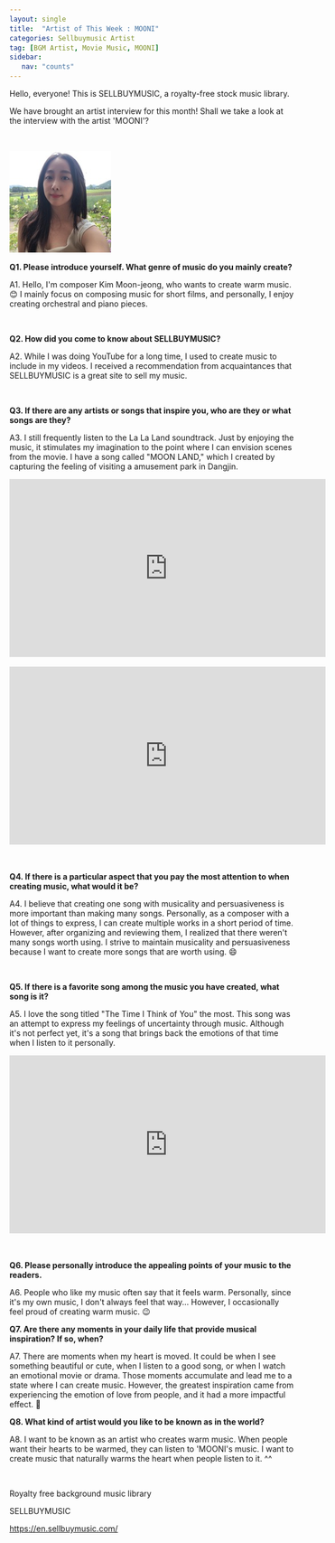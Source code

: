 ```yaml
---
layout: single
title:  "Artist of This Week : MOONI"
categories: Sellbuymusic Artist
tag: [BGM Artist, Movie Music, MOONI]
sidebar:
   nav: "counts"
---
```

<p>Hello, everyone! This is SELLBUYMUSIC, a royalty-free stock music library.</p>
<p>We have brought an artist interview for this month! Shall we take a look at the interview with the artist &#39;MOONI&#39;?</p>
<p>&nbsp;</p>
<p><img src="/images/2023-06-05-ArtistMOONI/20230605MOONI.jpg" alt="[image1] Artist of this week : MOONI "></p>
<p><strong>Q1. Please introduce yourself. What genre of music do you mainly create?</strong></p>
<p>A1. Hello, I&#39;m composer Kim Moon-jeong, who wants to create warm music. 😊 I mainly focus on composing music for short films, and personally, I enjoy creating orchestral and piano pieces.</p>
<p>&nbsp;</p>
<p><strong>Q2. How did you come to know about SELLBUYMUSIC?</strong></p>
<p>A2. While I was doing YouTube for a long time, I used to create music to include in my videos. I received a recommendation from acquaintances that SELLBUYMUSIC is a great site to sell my music.</p>
<p>&nbsp;</p>
<p><strong>Q3. If there are any artists or songs that inspire you, who are they or what songs are they?</strong></p>
<p>A3. I still frequently listen to the La La Land soundtrack. Just by enjoying the music, it stimulates my imagination to the point where I can envision scenes from the movie. I have a song called &quot;MOON LAND,&quot; which I created by capturing the feeling of visiting a amusement park in Dangjin.</p>
<p><iframe width="560" height="315" src="https://www.youtube.com/embed/0pdqf4P9MB8" title="YouTube video player" frameborder="0" allow="accelerometer; autoplay; clipboard-write; encrypted-media; gyroscope; picture-in-picture; web-share" allowfullscreen></iframe></p>
<p><iframe width="560" height="315" src="https://www.youtube.com/embed/-E7v0kQ2Cl4" title="YouTube video player" frameborder="0" allow="accelerometer; autoplay; clipboard-write; encrypted-media; gyroscope; picture-in-picture; web-share" allowfullscreen></iframe></p>
<p>&nbsp;</p>
<p><strong>Q4. If there is a particular aspect that you pay the most attention to when creating music, what would it be?</strong></p> 
<p>A4. I believe that creating one song with musicality and persuasiveness is more important than making many songs. Personally, as a composer with a lot of things to express, I can create multiple works in a short period of time. However, after organizing and reviewing them, I realized that there weren&#39;t many songs worth using. I strive to maintain musicality and persuasiveness because I want to create more songs that are worth using. 😄</p>
<p>&nbsp;</p>
<p><strong>Q5. If there is a favorite song among the music you have created, what song is it?</strong></p>
<p>A5. I love the song titled &quot;The Time I Think of You&quot; the most. This song was an attempt to express my feelings of uncertainty through music. Although it&#39;s not perfect yet, it&#39;s a song that brings back the emotions of that time when I listen to it personally.</p>
<p><iframe width="560" height="315" src="https://www.youtube.com/embed/5POvG7YUejg" title="YouTube video player" frameborder="0" allow="accelerometer; autoplay; clipboard-write; encrypted-media; gyroscope; picture-in-picture; web-share" allowfullscreen></iframe></p>
<p>&nbsp;</p>
<p><strong>Q6. Please personally introduce the appealing points of your music to the readers.</strong></p> 
<p>A6. People who like my music often say that it feels warm. Personally, since it&#39;s my own music, I don&#39;t always feel that way... However, I occasionally feel proud of creating warm music. 😉</p>
<p><strong>Q7. Are there any moments in your daily life that provide musical inspiration? If so, when?</strong></p> 
<p>A7. There are moments when my heart is moved. It could be when I see something beautiful or cute, when I listen to a good song, or when I watch an emotional movie or drama. Those moments accumulate and lead me to a state where I can create music. However, the greatest inspiration came from experiencing the emotion of love from people, and it had a more impactful effect. 🥰</p>
<p><strong>Q8. What kind of artist would you like to be known as in the world?</strong></p> 
<p>A8. I want to be known as an artist who creates warm music. When people want their hearts to be warmed, they can listen to &#39;MOONI&#39;s music. I want to create music that naturally warms the heart when people listen to it. ^^</p>
<p>&nbsp;</p>
<p>Royalty free background music library</p>
<p>SELLBUYMUSIC</p>
<p><a href='https://en.sellbuymusic.com/' target='_blank' class='url'>https://en.sellbuymusic.com/</a></p>